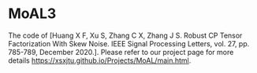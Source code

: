 # MoAL3

The code of [Huang X F, Xu S, Zhang C X, Zhang J S. Robust CP Tensor Factorization With Skew Noise. IEEE Signal Processing Letters, vol. 27, pp. 785-789, December 2020.]. Please refer to our project page for more details https://xsxjtu.github.io/Projects/MoAL/main.html.
